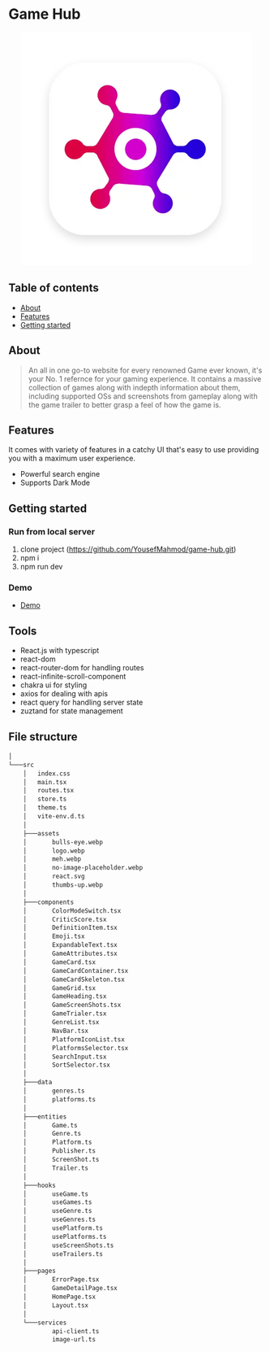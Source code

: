 # Game Hub
<div align="center">
<img src="/src/assets/logo.webp">
</div>

## Table of contents
- [About](#about)
- [Features](#features)
- [Getting started](#getting-started)
## About
> An all in one go-to website for every renowned Game ever known, it's your No. 1 refernce for your gaming experience. It contains a massive collection of games along with indepth information about them, including supported OSs and screenshots from gameplay along with the game trailer to better grasp a feel of how the game is.
## Features
It comes with variety of features in a catchy UI that's easy to use providing you with a maximum user experience.
- Powerful search engine
- Supports Dark Mode
## Getting started
### Run from local server
1) clone project (https://github.com/YousefMahmod/game-hub.git)
2) npm i
3) npm run dev
### Demo
- [Demo](https://game-9cm8qi814-youssefs-projects-93a01e1a.vercel.app/)
## Tools
- React.js with typescript
- react-dom
- react-router-dom for handling routes
- react-infinite-scroll-component
- chakra ui for styling
- axios for dealing with apis
- react query for handling server state
- zuztand for state management
## File structure
``` bash
│
└───src
    │   index.css
    │   main.tsx
    │   routes.tsx
    │   store.ts
    │   theme.ts
    │   vite-env.d.ts
    │
    ├───assets
    │       bulls-eye.webp
    │       logo.webp
    │       meh.webp
    │       no-image-placeholder.webp
    │       react.svg
    │       thumbs-up.webp
    │
    ├───components
    │       ColorModeSwitch.tsx
    │       CriticScore.tsx
    │       DefinitionItem.tsx
    │       Emoji.tsx
    │       ExpandableText.tsx
    │       GameAttributes.tsx
    │       GameCard.tsx
    │       GameCardContainer.tsx
    │       GameCardSkeleton.tsx
    │       GameGrid.tsx
    │       GameHeading.tsx
    │       GameScreenShots.tsx
    │       GameTrialer.tsx
    │       GenreList.tsx
    │       NavBar.tsx
    │       PlatformIconList.tsx
    │       PlatformsSelector.tsx
    │       SearchInput.tsx
    │       SortSelector.tsx
    │
    ├───data
    │       genres.ts
    │       platforms.ts
    │
    ├───entities
    │       Game.ts
    │       Genre.ts
    │       Platform.ts
    │       Publisher.ts
    │       ScreenShot.ts
    │       Trailer.ts
    │
    ├───hooks
    │       useGame.ts
    │       useGames.ts
    │       useGenre.ts
    │       useGenres.ts
    │       usePlatform.ts
    │       usePlatforms.ts
    │       useScreenShots.ts
    │       useTrailers.ts
    │
    ├───pages
    │       ErrorPage.tsx
    │       GameDetailPage.tsx
    │       HomePage.tsx
    │       Layout.tsx
    │
    └───services
            api-client.ts
            image-url.ts
```

